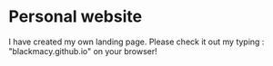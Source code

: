 # Personal website

I have created my own landing page. Please check it out my typing : "blackmacy.github.io" on your browser!


